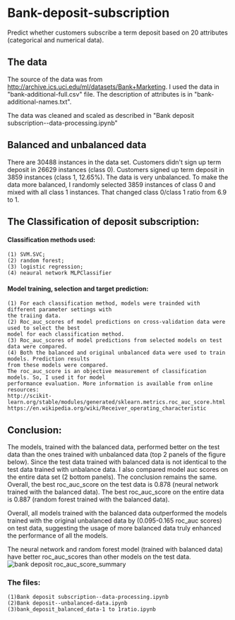 # Bank-deposit-subscription
Predict whether customers subscribe a term deposit based on 20 attributes (categorical and numerical data). 

## The data
The source of the data was from http://archive.ics.uci.edu/ml/datasets/Bank+Marketing.  I used the data in "bank-additional-full.csv" file. The description of attributes is in "bank-additional-names.txt". 

The data was cleaned and scaled as described in "Bank deposit subscription--data-processing.ipynb"

## Balanced and unbalanced data
There are 30488 instances in the data set.  Customers didn't sign up term deposit in 26629 instances (class 0). Customers signed up term deposit in 3859 instances (class 1, 12.65%). The data is very unbalanced.  To make the data more balanced, I randomly selected 3859 instances of class 0 and mixed with all class 1 instances.  That changed class 0/class 1 ratio from 6.9 to 1.     

## The Classification of deposit subscription: 
#### Classification methods used:
	(1) SVM.SVC; 
	(2) random forest;
	(3) logistic regression;
	(4) neaural network MLPClassifier 

#### Model training, selection and target prediction: 
	(1) For each classification method, models were trainded with different parameter settings with 
	the traiing data. 
	(2) Roc_auc_scores of model predictions on cross-validation data were used to select the best 
	model for each classification method.  
	(3) Roc_auc_scores of model predictions from selected models on test data were compared. 
	(4) Both the balanced and original unbalanced data were used to train models. Prediction results
	from these models were compared.
	The roc_auc_score is an objective measurement of classification models. So, I used it for model 
	performance evaluation. More information is available from online resources: 
	http://scikit-learn.org/stable/modules/generated/sklearn.metrics.roc_auc_score.html 
	https://en.wikipedia.org/wiki/Receiver_operating_characteristic

## Conclusion: 
The models, trained with the balanced data, performed better on the test data than the ones trained with unbalanced data (top 2 panels of the figure below). Since the test data trained with balanced data is not identical to the test data trained with unbalance data.  I also compared model auc scores on the entire data set (2 bottom panels). The conclusion remains the same. Overall, the best roc_auc_score on the test data is 0.878 (neural network trained with the balanced data). The best roc_auc_score on the entire data is 0.887 (random forest trained with the balanced data). 

Overall, all models trained with the balanced data outperformed the models trained with the original unbalanced data by (0.095-0.165 roc_auc scores) on test data, suggesting the usage of more balanced data truly enhanced the performance of all the models.

The neural network and random forest model (trained with balanced data) have better roc_auc_scores than other models on the test data.
![bank deposit roc_auc_score_summary](https://user-images.githubusercontent.com/35440469/42416281-787b1ad4-8238-11e8-9f6d-62b81ba2074c.png)​
### The files:
	(1)Bank deposit subscription--data-processing.ipynb
	(2)Bank deposit--unbalanced-data.ipynb
	(3)bank_deposit_balanced_data-1 to 1ratio.ipynb
